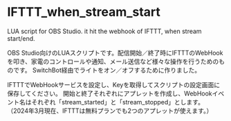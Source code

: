 # IFTTT_when_stream_start
LUA script for OBS Studio. it hit the webhook of IFTTT, when stream start/end.

OBS Studio向けのLUAスクリプトです。配信開始／終了時にIFTTTのWebHookを叩き、家電のコントロールや通知、メール送信など様々な操作を行うためのものです。
SwitchBot経由でライトをオン／オフするために作りました。

IFTTTでWebHookサービスを設定し、Keyを取得してスクリプトの設定画面に保存してください。
開始と終了それぞれにアプレットを作成し、WebHookイベント名はそれぞれ「stream_started」と「stream_stopped」とします。
（2024年3月現在、IFTTTは無料プランでも2つのアプレットが使えます。）
